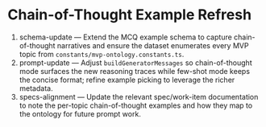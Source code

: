 <!-- 7a65d071-5c8e-4c32-b7cd-ac80c882d6e5 1b633184-704f-4666-9900-5e44753f936f -->
# Chain-of-Thought Example Refresh

1. schema-update — Extend the MCQ example schema to capture chain-of-thought narratives and ensure the dataset enumerates every MVP topic from `constants/mvp-ontology.constants.ts`.
2. prompt-update — Adjust `buildGeneratorMessages` so chain-of-thought mode surfaces the new reasoning traces while few-shot mode keeps the concise format; refine example picking to leverage the richer metadata.
3. specs-alignment — Update the relevant spec/work-item documentation to note the per-topic chain-of-thought examples and how they map to the ontology for future prompt work.